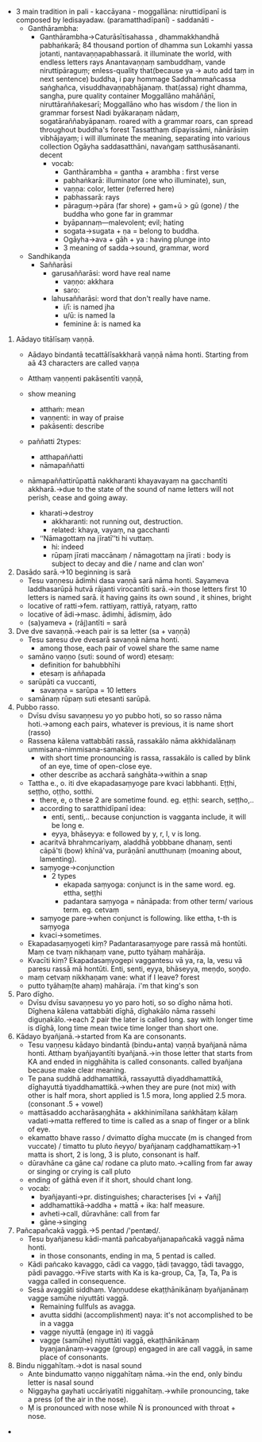 - 3 main tradition in pali
        - kaccāyana
        - moggallāna: niruttidīpanī is composed by  ledisayadaw. (paramatthadīpanī)
        - saddanāti
        - 
    - Ganthārambha:
        - Ganthārambha→Caturāsītisahassa , dhammakkhandhā pabhaṅkarā; 
	84 thousand portion of dhamma sun
	Lokamhi yassa jotanti, nantavaṇṇapabhassarā.
	it illuminate the world, with endless letters rays
	Anantavaṇṇaṃ sambuddhaṃ, vande niruttipāraguṃ;
	enless-quality that(because ya -> auto add taṃ in next sentence) buddha, i pay hommage 
	Saddhammañcassa saṅghañca, visuddhavaṇṇabhājanaṃ.
	that(assa) right dhamma, sangha, pure quality container
	Moggallāno mahāñāṇī, niruttāraññakesarī;
	Moggallāno who has wisdom / the lion in grammar forsest
	Nadi byākaraṇaṃ nādaṃ, sogatāraññabyāpanaṃ.
	roared with a grammar roars, can spread throughout buddha's forest
	Tassatthaṃ dīpayissāmi, nānārāsiṃ vibhājayaṃ;
	i will illuminate the meaning, separating into various collection
	Ogāyha saddasatthāni, navaṅgaṃ satthusāsananti.
decent 
            - vocab:
                - Ganthārambha = gantha + arambha : first verse
                - pabhaṅkarā: illuminator (one who illuminate), sun, 
                - vaṇṇa: color, letter (referred here)
                - pabhassarā: rays
                - pāraguṃ→pāra (far shore) + gam+ū > gū (gone)  / the buddha who gone far in grammar
                - byāpannaṃ―malevolent; evil; hating 
                - sogata→sugata + ṇa = belong to buddha. 
                - Ogāyha→ava + gāh + ya : having plunge into 
                - 3 meaning of sadda→sound, grammar,  word
    - Sandhikaṇḍa
        - Saññarāsi
            - garusaññarāsi: word have real name
                - vaṇṇo: akkhara
                - saro: 
            - lahusaññarāsi: word that don't really have name.
                - i/ī: is named jha
                - u/ū: is named la
                - feminine ā: is named ka
1.  Aādayo titālīsaṃ vaṇṇā.  
	- Aādayo bindantā tecattālīsakkharā vaṇṇā nāma honti.
		Starting from aā 43 characters are called vaṇṇa

	- Atthaṃ vaṇṇenti pakāsentīti vaṇṇā,   
	- show meaning
		- atthaṁ: mean
		- vaṇṇenti: in way of praise
		- pakāsenti: describe
	- paññatti 2types:
		- atthapaññatti
		- nāmapaññatti
	- nāmapaññattirūpattā nakkharanti khayavayaṃ na gacchantīti akkharā.→due to the state of the sound of name letters will not perish, cease and going away. 
		- kharati→destroy
			- akkharanti: not running out, destruction.
			- related: khaya, vayaṃ, na gacchanti
		- ‘‘Nāmagottaṃ na jīratī’’ti hi vuttaṃ.
			- hi: indeed
			- rūpaṃ jīrati maccānaṃ / nāmagottaṃ na jīrati : body is subject to decay and die / name and clan won'
2. Dasādo sarā.→10 beginning is sarā 
	- Tesu vaṇṇesu ādimhi dasa vaṇṇā sarā nāma honti. Sayameva laddhasarūpā hutvā rājanti virocantīti sarā.→in those letters first 10 letters is named sarā. it having gains its own sound , it shines, bright
	- locative of ratti→fem. rattiyaṃ, rattiyā, ratyaṃ, ratto
	- locative of ādi→masc. ādimhi, ādismiṃ, ādo
	- (sa)yameva + (rāj)antīti = sarā
3. Dve dve savaṇṇā.→each pair is sa letter (sa + vaṇṇā)
	- Tesu saresu dve dvesarā savaṇṇā nāma honti.
		- among those, each pair of vowel share the same name
	- samāno vaṇṇo (suti: sound of word) etesaṃ:  
		- definition for bahubbhīhi 
		- etesaṃ is aññapada
	- sarūpāti ca vuccanti, 
		- savaṇṇa = sarūpa = 10 letters
	- samānaṃ rūpaṃ suti etesanti sarūpā.
4. Pubbo rasso.
	- Dvīsu dvīsu savaṇṇesu yo yo pubbo hoti, so so rasso nāma hoti.→among each pairs, whatever is previous, it is name short (rasso) 
	- Rassena kālena vattabbāti rassā, rassakālo nāma akkhidalānaṃ ummisana-nimmisana-samakālo.
		- with short time pronouncing is rassa, rassakālo is called by blink of an eye, time of open-close eye.
		- other describe as accharā saṅghāta→within a snap
	- Tattha e., o. iti dve ekapadasaṃyoge pare kvaci labbhanti. Eṭṭhi, seṭṭho, oṭṭho, sotthi.
		- there, e, o these 2 are sometime found. eg. eṭṭhi: search, seṭṭho,..
		- according to saratthidīpanī idea:
			- enti, senti,.. because conjunction is vagganta include, it will be long e.
			- eyya, bhāseyya: e followed by y, r, l, v is long.
		- acaritvā bhrahmcariyaṃ, aladdhā yobbbane dhanaṃ, senti cāpā'ti (bow) khīnā'va, purāṇānī anutthunaṃ (moaning about, lamenting).
		- saṃyoge→conjunction
			- 2 types
				- ekapada saṃyoga: conjunct is in the same word. eg. ettha, seṭṭhi
				- padantara saṃyoga = nānāpada: from other term/ various term. eg. cetvaṃ
		- saṃyoge pare→when conjunct is following. like ettha, t-th is saṃyoga
		- kvaci→sometimes. 
	- Ekapadasaṃyogeti kiṃ? Padantarasaṃyoge pare rassā mā hontūti. Maṃ ce tvaṃ nikhaṇaṃ vane, putto tyāhaṃ mahārāja.
	- Kvacīti kiṃ? Ekapadasaṃyogepi vaggantesu vā ya, ra, la, vesu vā paresu rassā mā hontūti. Enti, senti, eyya, bhāseyya, meṇḍo, soṇḍo.
	- maṃ cetvaṃ nikkhaṇaṃ vane: what if I leave? forest
	- putto tyāhaṃ(te ahaṃ) mahāraja. i'm that king's son
5.  Paro dīgho.
	- Dvīsu dvīsu savaṇṇesu yo yo paro hoti, so so dīgho nāma hoti. Dīghena kālena vattabbāti dīghā, dīghakālo nāma rassehi diguṇakālo.→each 2 pair the later is called long. say with longer time is dīghā, long time mean twice time longer than short one. 
6. Kādayo byañjanā.→started from Ka are consonants. 
	- Tesu vaṇṇesu kādayo bindantā (bindu+anta) vaṇṇā byañjanā nāma honti. Atthaṃ byañjayantīti byañjanā.→in those letter that starts from KA and ended in nigghāhita is called consonants. called byañjana because make clear meaning.
	- Te pana suddhā addhamattikā, rassayuttā diyaddhamattikā, dīghayuttā tiyaddhamattikā.→when they are pure (not mix) with other is half mora, short applied is 1.5 mora, long applied 2.5 mora. (consonant .5 + vowel)
	- mattāsaddo accharāsaṇghāta + akkhinimīlana saṅkhātaṃ kālaṃ vadati→matta reffered to time is called as a snap of finger or a blink of eye. 
	- ekamatto bhave rasso / 
	dvimatto  dīgha muccate (m is changed from vuccate) /
	timatto tu pluto ñeyyo/ 
	byañjanaṃ caḍḍhamattikaṃ→1 matta is short, 2 is long, 3 is pluto, consonant is half. 
	- dūravhāne ca gāne ca/ rodane ca pluto mato.→calling from far away or singing or crying is call pluto
	- ending of gāthā even if it short, should chant long.
	- vocab:
		- byañjayanti→pr. distinguishes; characterises [vi + √añj] 
		- addhamattikā→addha + mattā + ika: half measure.
		- avheti→call, dūravhāne: call from far
		- gāne→singing
6. Pañcapañcakā vaggā.→5 pentad /'pentæd/.
	- Tesu byañjanesu kādi-mantā pañcabyañjanapañcakā vaggā nāma honti.
		- in those consonants, ending in ma, 5 pentad is called.
	- Kādi pañcako kavaggo, cādi ca vaggo, ṭādi ṭavaggo, tādi tavaggo, pādi pavaggo.→Five starts with Ka is ka-group, Ca, Ṭa, Ta, Pa is vagga called in consequence.
	- Sesā avaggāti siddhaṃ. Vaṇṇuddese ekaṭṭhānikānaṃ byañjanānaṃ vagge samūhe niyuttāti vaggā.
		- Remaining fullfuls as avagga. 
		- avutta siddhi (accomplishment) naya: it's not accomplished to be in a vagga
		- vagge niyuttā (engage in) iti vaggā
		- vagge (samūhe) niyuttāti vaggā, ekaṭṭhānikānaṃ byaṇjanānaṃ→vagge (group) engaged in are call vaggā, in same place of consonants. 
7. Bindu niggahītaṃ.→dot is nasal sound 
	- Ante bindumatto vaṇṇo niggahītaṃ nāma.→in the end, only bindu letter is nasal sound
	- Niggayha gayhati uccāriyatīti niggahītaṃ.→while pronouncing, take a press (of the air in the nose).
	- Ṃ is pronounced with nose while Ṅ is pronounced with throat + nose.
- 
